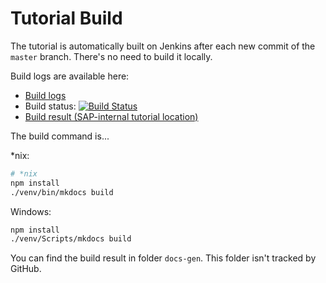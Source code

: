 # Tutorial Build

The tutorial is automatically built on Jenkins after each new commit of the `master` branch. There's no need to build it locally.

Build logs are available here:

* [Build logs](https://cpes.jaas-gcp.cloud.sap.corp/job/CPES/job/CPAppDevelopment/job/master/)
* Build status: [![Build Status](https://cpes.jaas-gcp.cloud.sap.corp/buildStatus/icon?job=CPES%2FCPAppDevelopment%2Fmaster)](https://cpes.jaas-gcp.cloud.sap.corp/job/CPES/job/CPAppDevelopment/job/master/)
* [Build result (SAP-internal tutorial location)](https://pages.github.tools.sap/CPES/CPAppDevelopment/)

The build command is...

*nix:

```sh
# *nix
npm install
./venv/bin/mkdocs build
```

Windows:

```cmd
npm install
./venv/Scripts/mkdocs build
```

You can find the build result in folder `docs-gen`. This folder isn't tracked by GitHub.
